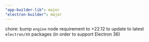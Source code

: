 ```yaml
---
"app-builder-lib": major
"electron-builder": major
---
```


chore: bump `engine` node requirement to >22.12 to update to latest `electron/XX` packages (in order to support Electron 36)
